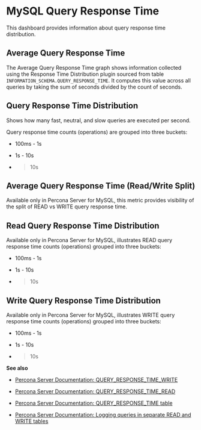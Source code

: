 # MySQL Query Response Time

This dashboard provides information about query response time distribution.

## Average Query Response Time

The Average Query Response Time graph shows information collected using
the Response Time Distribution plugin sourced from table
`INFORMATION_SCHEMA.QUERY_RESPONSE_TIME`. It computes this value across all
queries by taking the sum of seconds divided by the count of seconds.

## Query Response Time Distribution

Shows how many fast, neutral, and slow queries are executed per second.

Query response time counts (operations) are grouped into three buckets:


* 100ms - 1s


* 1s - 10s


* > 10s

## Average Query Response Time (Read/Write Split)

Available only in Percona Server for MySQL, this metric provides
visibility of the split of READ vs WRITE query response time.

## Read Query Response Time Distribution

Available only in Percona Server for MySQL, illustrates READ query response time
counts (operations) grouped into three buckets:


* 100ms - 1s


* 1s - 10s


* > 10s

## Write Query Response Time Distribution

Available only in Percona Server for MySQL, illustrates WRITE query response
time counts (operations) grouped into three buckets:


* 100ms - 1s


* 1s - 10s


* > 10s

**See also**


* [Percona Server Documentation: QUERY_RESPONSE_TIME_WRITE](https://www.percona.com/doc/percona-server/5.7/diagnostics/response_time_distribution.html#QUERY_RESPONSE_TIME_WRITE)


* [Percona Server Documentation: QUERY_RESPONSE_TIME_READ](https://www.percona.com/doc/percona-server/5.7/diagnostics/response_time_distribution.html#QUERY_RESPONSE_TIME_READ)


* [Percona Server Documentation: QUERY_RESPONSE_TIME table](https://www.percona.com/doc/percona-server/5.7/diagnostics/response_time_distribution.html#QUERY_RESPONSE_TIME)


* [Percona Server Documentation: Logging queries in separate READ and WRITE tables](https://www.percona.com/doc/percona-server/5.7/diagnostics/response_time_distribution.html#logging-the-queries-in-separate-read-and-write-tables)

